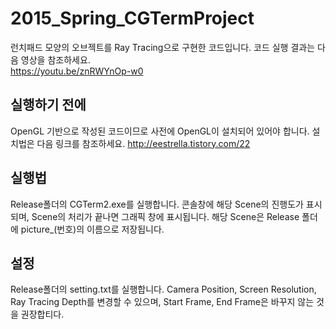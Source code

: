# 2015_Spring_CGTermProject
런치패드 모양의 오브젝트를 Ray Tracing으로 구현한 코드입니다. 코드 실행 결과는 다음 영상을 참조하세요.  
https://youtu.be/znRWYnOp-w0
## 실행하기 전에
OpenGL 기반으로 작성된 코드이므로 사전에 OpenGL이 설치되어 있어야 합니다.
설치법은 다음 링크를 참조하세요.
http://eestrella.tistory.com/22
## 실행법
Release폴더의 CGTerm2.exe를 실행합니다. 콘솔창에 해당 Scene의 진행도가 표시되며, Scene의 처리가 끝나면 그래픽 창에 표시됩니다. 
해당 Scene은 Release 폴더에 picture_(번호)의 이름으로 저장됩니다.  
## 설정
Release폴더의 setting.txt를 실행합니다. Camera Position, Screen Resolution, Ray Tracing Depth를 변경할 수 있으며, Start Frame, End Frame은
바꾸지 않는 것을 권장합티다.
